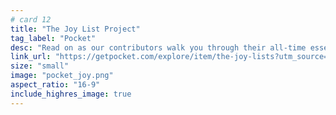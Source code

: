 ```yaml
---
# card 12
title: "The Joy List Project"
tag_label: "Pocket"
desc: "Read on as our contributors walk you through their all-time essential articles, videos, recipes, poems, memes and more."
link_url: "https://getpocket.com/explore/item/the-joy-lists?utm_source=www.mozilla.org&utm_medium=referral&utm_campaign=homepage&utm_content=card"
size: "small"
image: "pocket_joy.png"
aspect_ratio: "16-9"
include_highres_image: true
---
```

